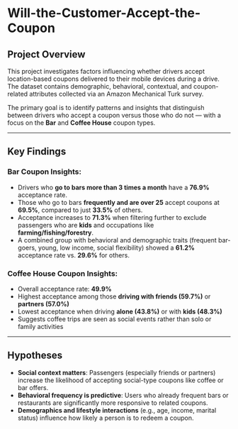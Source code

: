 # Will-the-Customer-Accept-the-Coupon

## Project Overview

This project investigates factors influencing whether drivers accept location-based coupons delivered to their mobile devices during a drive. The dataset contains demographic, behavioral, contextual, and coupon-related attributes collected via an Amazon Mechanical Turk survey.

The primary goal is to identify patterns and insights that distinguish between drivers who accept a coupon versus those who do not — with a focus on the **Bar** and **Coffee House** coupon types.

---

## Key Findings

### Bar Coupon Insights:
- Drivers who **go to bars more than 3 times a month** have a **76.9%** acceptance rate.
- Those who go to bars **frequently and are over 25** accept coupons at **69.5%**, compared to just **33.5%** of others.
- Acceptance increases to **71.3%** when filtering further to exclude passengers who are **kids** and occupations like **farming/fishing/forestry**.
- A combined group with behavioral and demographic traits (frequent bar-goers, young, low income, social flexibility) showed a **61.2%** acceptance rate vs. **29.6%** for others.

### Coffee House Coupon Insights:
- Overall acceptance rate: **49.9%**
- Highest acceptance among those **driving with friends (59.7%)** or **partners (57.0%)**
- Lowest acceptance when driving **alone (43.8%)** or with **kids (48.3%)**
- Suggests coffee trips are seen as social events rather than solo or family activities

---

## Hypotheses

- **Social context matters**: Passengers (especially friends or partners) increase the likelihood of accepting social-type coupons like coffee or bar offers.
- **Behavioral frequency is predictive**: Users who already frequent bars or restaurants are significantly more responsive to related coupons.
- **Demographics and lifestyle interactions** (e.g., age, income, marital status) influence how likely a person is to redeem a coupon.